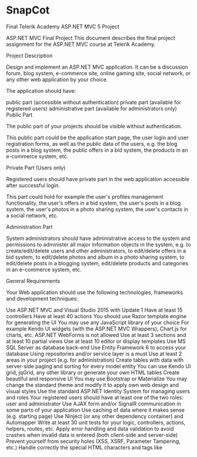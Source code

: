 # SnapCot
Final Telerik Academy ASP.NET MVC 5 Project

ASP.NET MVC Final Project
This document describes the final project assignment for the ASP.NET MVC course at Telerik Academy.

Project Description

Design and implement an ASP.NET MVC application. It can be a discussion forum, blog system, e-commerce site, online gaming site, social network, or any other web application by your choice.

The application should have:

public part (accessible without authentication)
private part (available for registered users)
administrative part (available for administrators only)
Public Part

The public part of your projects should be visible without authentication.

This public part could be the application start page, the user login and user registration forms, as well as the public data of the users, e.g. the blog posts in a blog system, the public offers in a bid system, the products in an e-commerce system, etc.

Private Part (Users only)

Registered users should have private part in the web application accessible after successful login.

This part could hold for example the user's profiles management functionality, the user's offers in a bid system, the user's posts in a blog system, the user's photos in a photo sharing system, the user's contacts in a social network, etc.

Administration Part

System administrators should have administrative access to the system and permissions to administer all major information objects in the system, e.g. to create/edit/delete users and other administrators, to edit/delete offers in a bid system, to edit/delete photos and album in a photo sharing system, to edit/delete posts in a blogging system, edit/delete products and categories in an e-commerce system, etc.

General Requirements

Your Web application should use the following technologies, frameworks and development techniques:

Use ASP.NET MVC and Visual Studio 2015 with Update 1
Have at least 15 controllers
Have at least 40 actions
You should use Razor template engine for generating the UI
You may use any JavaScript library of your choice
For example Kendo UI widgets (with the ASP.NET MVC Wrappers), Chart.js for charts, etc.
ASP.NET WebForms is not allowed
Use at least 3 sections and at least 10 partial views
Use at least 10 editor or display templates
Use MS SQL Server as database back-end
Use Entity Framework 6 to access your database
Using repositories and/or service layer is a must
Use at least 2 areas in your project (e.g. for administration)
Create tables with data with server-side paging and sorting for every model entity
You can use Kendo UI grid, jqGrid, any other library or generate your own HTML tables
Create beautiful and responsive UI
You may use Bootstrap or Materialize
You may change the standard theme and modify it to apply own web design and visual styles
Use the standard ASP.NET Identity System for managing users and roles
Your registered users should have at least one of the two roles: user and administrator
Use AJAX form and/or SignalR communication in some parts of your application
Use caching of data where it makes sense (e.g. starting page)
Use Ninject (or any other dependency container) and Automapper
Write at least 30 unit tests for your logic, controllers, actions, helpers, routes, etc.
Apply error handling and data validation to avoid crashes when invalid data is entered (both client-side and server-side)
Prevent yourself from security holes (XSS, XSRF, Parameter Tampering, etc.)
Handle correctly the special HTML characters and tags like <script>, <br />, etc.
Use GitHub and take advantage of the branches for writing your features.
Documentation of the project and project architecture (as .md file, including screenshots)
Optional Requirements (bonus points)

Originality of the idea (uniqueness)
Using some king of machine learning (AI)
Using external devices (e.g. Raspberry Pi)
Host your application in Azure (or any other public hosting provider)
Deliverables

Put the following in a ZIP archive and submit it (each team member submits the same file):

The source code (everything except /bin/, /obj/, /packages/)
The project documentation
Screenshots of your application
If hosted online - the URL of the application
Public Project Defense

Each student will have to make a public defense of its work to the trainers (in 15 minutes). It includes:

Live demonstration of the developed web application (please prepare sample data).
Explain application structure and its source code: ASPX pages, C# code, data-bindings, ASCX controls, etc.
Show the commit logs in the source control repository to prove a contribution from all team members.
